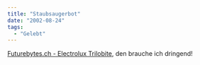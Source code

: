 ```yaml
---
title: "Staubsaugerbot"
date: "2002-08-24"
tags:
  - "Gelebt"
---
```


[Futurebytes.ch - Electrolux Trilobite](https://web.archive.org/web/20040830132049/http://www.futurebytes.ch/content/article/1030138566.php), den brauche ich dringend!
